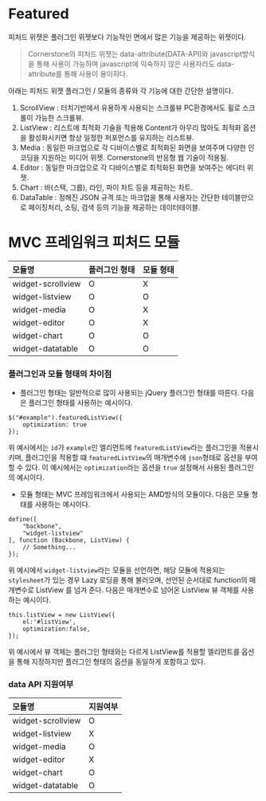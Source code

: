<!--
layout: 'post'
section: 'Cornerstone Framework'
title: 'Featured'
outline: '피처드 위젯은 플러그인 위젯보다 기능적인 면에서 많은 기능을 제공하는 위젯이다...'
date: '2012-11-16'
tagstr: 'widget'
order: '[4, 4]'
thumbnail: '4.4.00.featured.png'
-->


# Featured

피처드 위젯은 플러그인 위젯보다 기능적인 면에서 많은 기능을 제공하는 위젯이다.

> Cornerstone의 피처드 위젯는 data-attribute(DATA-API)와 javascript방식을 통해 사용이 가능하며 javascript에 익숙하지 않은 사용자라도 data-attribute를 통해 사용이 용이히다.

아래는 피처드 위젯 플러그인 / 모듈의 종류와 각 기능에 대한 간단한 설명이다.

1. ScrollView : 터치기반에서 유용하게 사용되는 스크롤뷰 PC환경에서도 휠로 스크롤이 가능한 스크롤뷰.
2. ListView : 리스트에 최적화 기술을 적용해 Content가 아무리 많아도 최적화 옵션을 활성화시키면 항상 일정한 퍼포먼스를 유지하는 리스트뷰.
3. Media : 동일한 마크업으로 각 디바이스별로 최적화된 화면을 보여주며 다양한 인코딩을 지원하는 미디어 위젯. Cornerstone의 반응형 웹 기술이 적용됨.
4. Editor : 동일한 마크업으로 각 디바이스별로 최적화된 화면을 보여주는 에디터 위젯.
5. Chart : 바(스택, 그룹), 라인, 파이 차트 등을 제공하는 차트.
6. DataTable : 정해진 JSON 규격 또는 마크업을 통해 사용자는 간단한 테이블만으로 페이징처리, 소팅, 검색 등의 기능을 제공하는 데이터테이블.


# MVC 프레임워크 피처드 모듈

모듈명 | 플러그인 형태 | 모듈 형태
:-- | :-- | :--
widget-scrollview | O | X
widget-listview | O | O
widget-media | O | X
widget-editor | O | X
widget-chart | O | O
widget-datatable | O | O


### 플러그인과 모듈 형태의 차이점
-  플러그인 형태는 일반적으로 많이 사용되는 jQuery 플러그인 형태를 따른다. 다음은 플러그인 형태를 사용하는 예시이다.
```
$("#example").featuredListView({
    optimization: true
});
``` 
위 예시에서는  `id`가 `example`인 엘리먼트에 `featuredListView`라는 플러그인을 적용시키며, 플러그인을 적용할 떄 `featuredListView`의 매개변수에 `json`형태로 옵션을 부여 할 수 있다. 이 예시에서는 `optimization`라는 옵션을 `true` 설정해서 사용된 플러그인의 예시이다. 

 
- 모듈 형태는 MVC 프레임워크에서 사용되는 AMD방식의 모듈이다.  다음은 모듈 형태를 사용하는 예시이다.
```
define([
    "backbone",
    "widget-listview" 
], function (Backbone, ListView) {
    // Something...
});
``` 
위 예시에서 `widget-listview`라는 모듈을 선언하면, 해당 모듈에 적용되는 `stylesheet`가 있는 경우 Lazy 로딩을 통해 불러오며, 선언된 순서대로 function의 매개변수로 ListView 를 넘겨 준다. 다음은 매개변수로 넘어온 ListView 뷰 객체를 사용하는 예시이다.
```
this.listView = new ListView({
    el:'#listView',
    optimization:false,
});
```
위 예시에서  뷰 객체는 플러그인 형태와는 다르게  ListView를 적용할 엘리먼트를 옵션을 통해 지정하지만 플러그인 형태의 옵션을 동일하게 포함하고 있다.

### data API 지원여부

모듈명 | 지원여부
:-- | :--
widget-scrollview | O
widget-listview | X
widget-media | O
widget-editor | X
widget-chart | O
widget-datatable | O

<script type="text/javascript">
var $table = $("table");
$table.addClass("table table-bordered");
$table.find("thead tr > th").addClass("fixed_table");
$table.find("tbody tr > td").addClass("fixed_table");
</script>